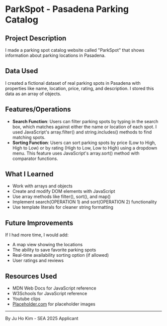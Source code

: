 # ParkSpot - Pasadena Parking Catalog

## Project Description
I made a parking spot catalog website called "ParkSpot" that shows information about parking locations in Pasadena.

## Data Used
I created a fictional dataset of real parking spots in Pasadena with properties like name, location, price, rating, and description. I stored this data as an array of objects.

## Features/Operations
- **Search Function**: Users can filter parking spots by typing in the search box, which matches against either the name or location of each spot. I used JavaScript's array.filter() and string.includes() methods to find matching spots.
- **Sorting Function**: Users can sort parking spots by price (Low to High, High to Low) or by rating (High to Low, Low to High) using a dropdown menu. This feature uses JavaScript's array.sort() method with comparator functions.

## What I Learned
- Work with arrays and objects
- Create and modify DOM elements with JavaScript
- Use array methods like filter(), sort(), and map()
- Implement search(OPERATION 1) and sort(OPERATION 2) functionality
- Use template literals for cleaner string formatting

## Future Improvements
If I had more time, I would add:
- A map view showing the locations
- The ability to save favorite parking spots
- Real-time availability sorting option (if allowed)
- User ratings and reviews

## Resources Used
- MDN Web Docs for JavaScript reference
- W3Schools for JavaScript reference
- Youtube clips
- [Placeholder.com](https://placehold.co/) for placeholder images

---
By Ju Ho Kim - SEA 2025 Applicant